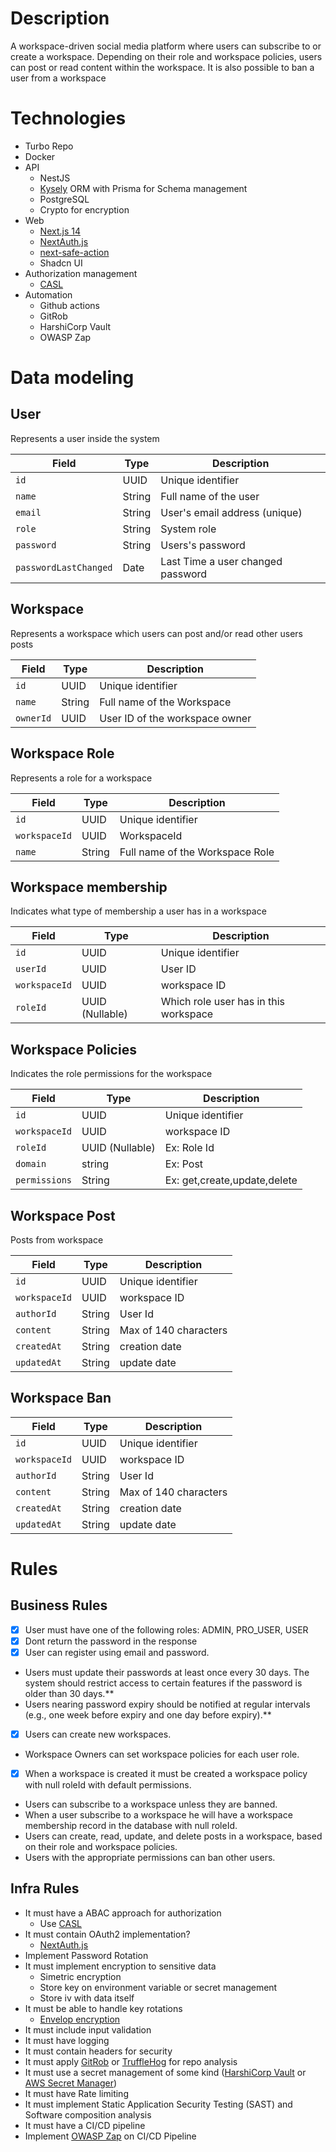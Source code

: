 # Description

A workspace-driven social media platform where users can subscribe to or create a workspace. Depending on their role and workspace policies, users can post or read content within the workspace.
It is also possible to ban a user from a workspace

# Technologies

- Turbo Repo
- Docker
- API
  - NestJS
  - [Kysely](https://kysely.dev) ORM with Prisma for Schema management
  - PostgreSQL
  - Crypto for encryption
- Web
  - [Next.js 14](https://nextjs.org/)
  - [NextAuth.js](https://next-auth.js.org/)
  - [next-safe-action](https://next-safe-action.dev/)
  - Shadcn UI
- Authorization management
  - [CASL](https://casl.js.org/v6/en)
- Automation
  - Github actions
  - GitRob
  - HarshiCorp Vault
  - OWASP Zap

# Data modeling

## User

Represents a user inside the system

| Field                 | Type   | Description                       |
| --------------------- | ------ | --------------------------------- |
| `id`                  | UUID   | Unique identifier                 |
| `name`                | String | Full name of the user             |
| `email`               | String | User's email address (unique)     |
| `role`                | String | System role                       |
| `password`            | String | Users's password                  |
| `passwordLastChanged` | Date   | Last Time a user changed password |

## Workspace

Represents a workspace which users can post and/or read other users posts

| Field     | Type   | Description                    |
| --------- | ------ | ------------------------------ |
| `id`      | UUID   | Unique identifier              |
| `name`    | String | Full name of the Workspace     |
| `ownerId` | UUID   | User ID of the workspace owner |

## Workspace Role

Represents a role for a workspace

| Field         | Type   | Description                     |
| ------------- | ------ | ------------------------------- |
| `id`          | UUID   | Unique identifier               |
| `workspaceId` | UUID   | WorkspaceId                     |
| `name`        | String | Full name of the Workspace Role |

## Workspace membership

Indicates what type of membership a user has in a workspace

| Field         | Type            | Description                           |
| ------------- | --------------- | ------------------------------------- |
| `id`          | UUID            | Unique identifier                     |
| `userId`      | UUID            | User ID                               |
| `workspaceId` | UUID            | workspace ID                          |
| `roleId`      | UUID (Nullable) | Which role user has in this workspace |

## Workspace Policies

Indicates the role permissions for the workspace

| Field         | Type            | Description                  |
| ------------- | --------------- | ---------------------------- |
| `id`          | UUID            | Unique identifier            |
| `workspaceId` | UUID            | workspace ID                 |
| `roleId`      | UUID (Nullable) | Ex: Role Id                  |
| `domain`      | string          | Ex: Post                     |
| `permissions` | String          | Ex: get,create,update,delete |

## Workspace Post

Posts from workspace

| Field         | Type   | Description           |
| ------------- | ------ | --------------------- |
| `id`          | UUID   | Unique identifier     |
| `workspaceId` | UUID   | workspace ID          |
| `authorId`    | String | User Id               |
| `content`     | String | Max of 140 characters |
| `createdAt`   | String | creation date         |
| `updatedAt`   | String | update date           |

## Workspace Ban

| Field         | Type   | Description           |
| ------------- | ------ | --------------------- |
| `id`          | UUID   | Unique identifier     |
| `workspaceId` | UUID   | workspace ID          |
| `authorId`    | String | User Id               |
| `content`     | String | Max of 140 characters |
| `createdAt`   | String | creation date         |
| `updatedAt`   | String | update date           |

# Rules

## Business Rules

- [x] User must have one of the following roles: ADMIN, PRO_USER, USER
- [x] Dont return the password in the response
- [x] User can register using email and password.
- Users must update their passwords at least once every 30 days. The system should restrict access to certain features if the password is older than 30 days.\*\*
- Users nearing password expiry should be notified at regular intervals (e.g., one week before expiry and one day before expiry).\*\*
- [x] Users can create new workspaces.
- Workspace Owners can set workspace policies for each user role.
- [x] When a workspace is created it must be created a workspace policy with null roleId with default permissions.
- Users can subscribe to a workspace unless they are banned.
- When a user subscribe to a workspace he will have a workspace membership record in the database with null roleId.
- Users can create, read, update, and delete posts in a workspace, based on their role and workspace policies.
- Users with the appropriate permissions can ban other users.

## Infra Rules

- It must have a ABAC approach for authorization
  - Use [CASL](https://casl.js.org/v6/en)
- It must contain OAuth2 implementation?
  - [NextAuth.js](https://next-auth.js.org/)
- Implement Password Rotation
- It must implement encryption to sensitive data
  - Simetric encryption
  - Store key on environment variable or secret management
  - Store iv with data itself
- It must be able to handle key rotations
  - [Envelop encryption](https://docs.aws.amazon.com/kms/latest/developerguide/concepts.html#enveloping)
- It must include input validation
- It must have logging
- It must contain headers for security
- It must apply [GitRob](https://github.com/michenriksen/gitrob) or [TruffleHog](https://github.com/trufflesecurity/trufflehog) for repo analysis
- It must use a secret management of some kind ([HarshiCorp Vault](https://www.hashicorp.com/products/vault) or [AWS Secret Manager](https://docs.aws.amazon.com/pt_br/secretsmanager/latest/userguide/intro.html))
- It must have Rate limiting
- It must implement Static Application Security Testing (SAST) and Software composition analysis
- It must have a CI/CD pipeline
- Implement [OWASP Zap](https://www.zaproxy.org/) on CI/CD Pipeline

